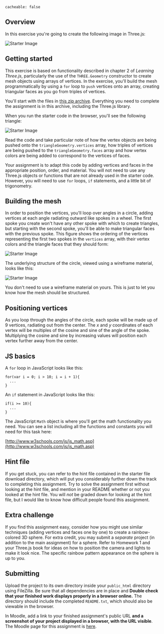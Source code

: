 ```
cacheable: false
```

## Overview

In this exercise you're going to create the following image in Three.js:

![Starter Image](/~tmullen/images/cg/rainbowCircle.png)

## Getting started

This exercise is based on functionality described in chapter 2 of *Learning Three.js*, particularly the use of the `THREE.Geometry` constructor to create mesh objects using arrays of vertices. In the exercise, you'll build the mesh programmatically by using a `for` loop to `push` vertices onto an array, creating triangular faces as you go from triples of vertices.

You'll start with the files in [this zip archive](/~tmullen/cg/f16/cs315-hw2.zip). Everything you need to complete the assignment is in this archive, including the Three.js library.

When you run the starter code in the browser, you'll see the following triangle:

![Starter Image](/~tmullen/images/cg/rainbowCircleStart.png)

Read the code and take particular note of how the vertex objects are being pushed onto the `triangleGeometry.vertices` array, how triples of vertices are being pushed to the `triangleGeometry.faces` array and how vertex colors are being added to correspond to the vertices of faces.

Your assignment is to adapt this code by adding vertices and faces in the appropriate position, order, and material. You will not need to use any Three.js objects or functions that are not already used in the starter code. However, you will need to use `for` loops, `if` statements, and a little bit of trigonometry.

## Building the mesh

In order to position the vertices, you'll loop over angles in a circle, adding vertices at each angle radiating outward like spokes in a wheel. The first spoke you create won't have any other spoke with which to create triangles, but starting with the second spoke, you'll be able to make triangular faces with the previous spoke. This figure shows the ordering of the vertices representing the first two spokes in the `vertices` array, with their vertex colors and the triangle faces that they should form:

![Starter Image](/~tmullen/images/cg/rainbowverts.png)

The underlying structure of the circle, viewed using a wireframe material, looks like this:

![Starter Image](/~tmullen/images/cg/rainbowCircleWire.png)

You don't need to use a wireframe material on yours. This is just to let you know how the mesh should be structured.

## Positioning vertices

As you loop through the angles of the circle, each spoke will be made up of 9 vertices, radiating out from the center. The *x* and *y* coordinates of each vertex will be multiples of the cosine and sine of the angle of the spoke. Multiplying the cosine and sine by increasing values will position each vertex further away from the center.

## JS basics

A `for` loop in JavaScript looks like this:

    for(var i = 0; i > 10; i = i + 1){
      ...
    }


An `if` statement in JavaScript looks like this:

    if(i >= 10){
      ...
    }

The JavaScript `Math` object is where you'll get the math functionality you need. You can see a list including all the functions and constants you will need for this task here:

[http://www.w3schools.com/js/js_math.asp](http://www.w3schools.com/js/js_math.asp)

## Hint file

If you get stuck, you can refer to the hint file contained in the starter file download directory, which will put you considerably further down the track to completing this assignment. Try to solve the assignment first without looking at the hint file, and mention in your README whether or not you looked at the hint file. You will *not* be graded down for looking at the hint file, but I would like to know how difficult people found this assignment.

## Extra challenge

If you find this assignment easy, consider how you might use similar techniques (adding
  vertices and faces one by one) to create a rainbow-colored 3D sphere. For extra credit, you may submit a *separate* project (in addition to the main assignment) for a sphere. Refer to Homework 1 and your Three.js book for ideas on how to position the camera and lights to make it look nice. The specific rainbow pattern appearance on the sphere is up to you.

## Submitting

Upload the project to its own directory inside your `public_html` directory using FileZilla. Be sure that all dependencies are in place and **Double check that your finished work displays properly in a browser online.** The directory should include the completed `README.txt`, which should also be viewable in the browser.

In Moodle, add a link to your finished assignment's public URL **and a screenshot of your project displayed in a browser, with the URL visible**.
The Moodle page for this assignment is [here](https://moodle.pugetsound.edu/moodle/mod/assign/view.php?id=340416).
